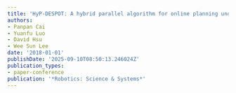 ```yaml
---
title: 'HyP-DESPOT: A hybrid parallel algorithm for online planning under uncertainty'
authors:
- Panpan Cai
- Yuanfu Luo
- David Hsu
- Wee Sun Lee
date: '2018-01-01'
publishDate: '2025-09-10T08:50:13.246024Z'
publication_types:
- paper-conference
publication: '*Robotics: Science & Systems*'
---
```

